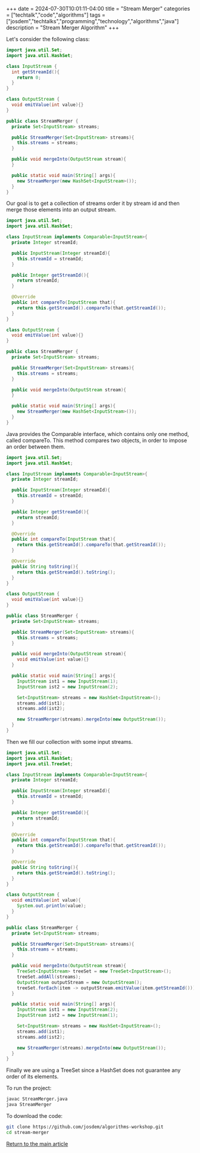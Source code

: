 +++
date = 2024-07-30T10:01:11-04:00
title = "Stream Merger"
categories = ["techtalk","code","algorithms"]
tags = ["josdem","techtalks","programming","technology","algorithms","java"]
description = "Stream Merger Algorithm"
+++

Let's consider the following class:

```java
import java.util.Set;
import java.util.HashSet;

class InputStream {
  int getStreamId(){
    return 0;
  }
}

class OutputStream {
  void emitValue(int value){}
}

public class StreamMerger {
  private Set<InputStream> streams;

  public StreamMerger(Set<InputStream> streams){
    this.streams = streams;
  }

  public void mergeInto(OutputStream stream){
  }

  public static void main(String[] args){
    new StreamMerger(new HashSet<InputStream>());
  }
}
```

Our goal is to get a collection of streams order it by stream id and then merge those elements into an output stream.

```java
import java.util.Set;
import java.util.HashSet;

class InputStream implements Comparable<InputStream>{
  private Integer streamId;

  public InputStream(Integer streamId){
    this.streamId = streamId;
  }

  public Integer getStreamId(){
    return streamId;
  }

  @Override
  public int compareTo(InputStream that){
    return this.getStreamId().compareTo(that.getStreamId());
  }
}

class OutputStream {
  void emitValue(int value){}
}

public class StreamMerger {
  private Set<InputStream> streams;

  public StreamMerger(Set<InputStream> streams){
    this.streams = streams;
  }

  public void mergeInto(OutputStream stream){
  }

  public static void main(String[] args){
    new StreamMerger(new HashSet<InputStream>());
  }
}
```

Java provides the Comparable interface, which contains only one method, called compareTo. This method compares two objects, in order to impose an order between them.

```java
import java.util.Set;
import java.util.HashSet;

class InputStream implements Comparable<InputStream>{
  private Integer streamId;

  public InputStream(Integer streamId){
    this.streamId = streamId;
  }

  public Integer getStreamId(){
    return streamId;
  }

  @Override
  public int compareTo(InputStream that){
    return this.getStreamId().compareTo(that.getStreamId());
  }

  @Override
  public String toString(){
    return this.getStreamId().toString();
  }
}

class OutputStream {
  void emitValue(int value){}
}

public class StreamMerger {
  private Set<InputStream> streams;

  public StreamMerger(Set<InputStream> streams){
    this.streams = streams;
  }

  public void mergeInto(OutputStream stream){
    void emitValue(int value){}
  }

  public static void main(String[] args){
    InputStream ist1 = new InputStream(1);
    InputStream ist2 = new InputStream(2);

    Set<InputStream> streams = new HashSet<InputStream>();
    streams.add(ist1);
    streams.add(ist2);

    new StreamMerger(streams).mergeInto(new OutputStream());
  }
}
```

Then we fill our collection with some input streams.

```java
import java.util.Set;
import java.util.HashSet;
import java.util.TreeSet;

class InputStream implements Comparable<InputStream>{
  private Integer streamId;

  public InputStream(Integer streamId){
    this.streamId = streamId;
  }

  public Integer getStreamId(){
    return streamId;
  }

  @Override
  public int compareTo(InputStream that){
    return this.getStreamId().compareTo(that.getStreamId());
  }

  @Override
  public String toString(){
    return this.getStreamId().toString();
  }
}

class OutputStream {
  void emitValue(int value){
    System.out.println(value);
  }
}

public class StreamMerger {
  private Set<InputStream> streams;

  public StreamMerger(Set<InputStream> streams){
    this.streams = streams;
  }

  public void mergeInto(OutputStream stream){
    TreeSet<InputStream> treeSet = new TreeSet<InputStream>();
    treeSet.addAll(streams);
    OutputStream outputStream = new OutputStream();
    treeSet.forEach(item -> outputStream.emitValue(item.getStreamId()));
  }

  public static void main(String[] args){
    InputStream ist1 = new InputStream(2);
    InputStream ist2 = new InputStream(1);

    Set<InputStream> streams = new HashSet<InputStream>();
    streams.add(ist1);
    streams.add(ist2);

    new StreamMerger(streams).mergeInto(new OutputStream());
  }
}
```

Finally we are using a TreeSet since a HashSet does not guarantee any order of its elements.

To run the project:

```bash
javac StreamMerger.java
java StreamMerger
```

To download the code:

```bash
git clone https://github.com/josdem/algorithms-workshop.git
cd stream-merger
```


[Return to the main article](/techtalk/algorithms)
